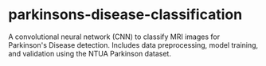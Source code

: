 # parkinsons-disease-classification
A convolutional neural network (CNN) to classify MRI images for Parkinson's Disease detection. Includes data preprocessing, model training, and validation using the NTUA Parkinson dataset.
